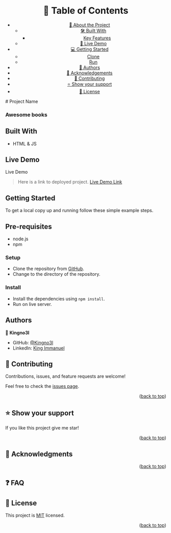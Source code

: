 <a name="readme-top"></a>

<div align="center">

 <!-- <img src="murple_logo.png" alt="logo" width="140"  height="auto" /> -->
  <br/>

  <!-- TABLE OF CONTENTS -->

# 📗 Table of Contents

- [📖 About the Project](#about-project)
  - [🛠 Built With](#built-with)
    - [Key Features](#key-features)
  - [🚀 Live Demo](#live-demo)
- [💻 Getting Started](#getting-started)
  - [Clone](#clone)
  - [Run](#run)
- [👥 Authors](#authors)
- [🙏 Acknowledgements](#acknowledgements)
- [🤝 Contributing](#contributing)
- [⭐️ Show your support](#support)
- [📝 License](#license)


</div>
# Project Name

  <h3><b>Awesome books</b></h3>

## Built With

- HTML & JS

## Live Demo
Live Demo <a name="live-demo"></a>

> Here is a link to deployed project.
[Live Demo Link](https://kingno3l.github.io/Awesome-Books-Microverse-Module2-Week1/)

## Getting Started

To get a local copy up and running follow these simple example steps.

## Pre-requisites

- node.js
- npm

### Setup

- Clone the repository from [GitHub](https://github.com/Kingno3l/Awesome-Books-Microverse-Module2-Week1).
- Change to the directory of the repository.

### Install

- Install the dependencies using `npm install`.
- Run on live server.

## Authors

👤 **Kingno3l**

- GitHub: [@Kingno3l](https://github.com/kingno3l)
- LinkedIn: [King Immanuel](https://linkedin.com/in/kingno3l)


## 🤝 Contributing

Contributions, issues, and feature requests are welcome!

Feel free to check the [issues page](https://github.com/Kingno3l/Awesome-Books-Microverse-Module2-Week1/issues).

<p align="right">(<a href="#readme-top">back to top</a>)</p>

## ⭐️ Show your support <a name="support"></a>

If you like this project give me star!

<p align="right">(<a href="#readme-top">back to top</a>)</p>

## 🙏 Acknowledgments <a name="acknowledgements"></a>



<p align="right">(<a href="#readme-top">back to top</a>)</p>

## ❓ FAQ <a name="faq"></a>

## 📝 License <a name="license"></a>

This project is [MIT](./MIT.md) licensed.

<p align="right">(<a href="#readme-top">back to top</a>)</p>
